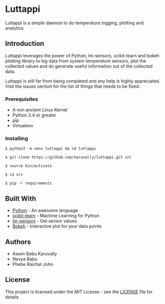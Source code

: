 # Luttappi 

Luttappi is a simple daemon to do temperature logging, plotting and analytics

## Introduction

Luttappi leverages the power of Python, lm-sensors, scikit-learn and bokeh
plotting library to log data from system temperature sensors, plot the
collected values and do generate useful information out of the collected data.

Luttappi is still far from being completed and any help is highly appreciated.
Visit the issues section for the list of things that needs to be fixed.

### Prerequisites

- A non ancient Linux Kernel
- Python 3.4 or greater 
- pip
- Virtualenv

### Installing

    $ python3 -m venv luttappi && cd luttappi

    $ git clone https://github.com/karuvally/luttappi.git src

    $ source bin/activate

    $ cd src 

    $ pip -r requirements 

## Built With

* [Python](http://www.python.org) - An awesome language
* [scikit-learn](http://www.python.org) - Machine Learning for Python
* [lm-sensors](https://github.com/lm-sensors/lm-sensors) - Get sensor values
* [Bokeh](https://bokeh.pydata.org) - Interactive plot for your data points


## Authors

* Aswin Babu Karuvally
* Navya Babu
* Phebe Raichal John

## License

This project is licensed under the MIT License - see the
[LICENSE](LICENSE) file for details

